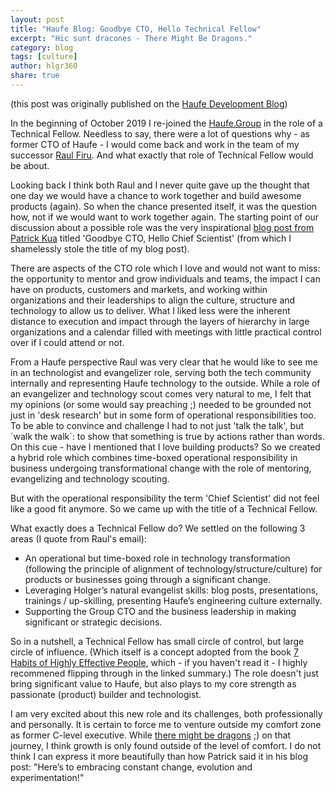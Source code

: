 ```yaml
---
layout: post
title: "Haufe Blog: Goodbye CTO, Hello Technical Fellow"
excerpt: "Hic sunt dracones - There Might Be Dragons."
category: blog
tags: [culture]
author: hlgr360
share: true
---
```


(this post was originally published on the [Haufe Development Blog](http://work.haufegroup.io))

In the beginning of October 2019 I re-joined the [Haufe.Group](https://haufegroup.com) in the role of a Technical Fellow. Needless to say, there were a lot of questions why - as former CTO of Haufe - I would come back and work in the team of my successor [Raul Firu](https://www.linkedin.com/in/raul-firu-3a35121/). And what exactly that role of Technical Fellow would be about.

Looking back I think both Raul and I never quite gave up the thought that one day we would have a chance to work together and build awesome products (again). So when the chance presented itself, it was the question how, not if we would want to work together again. The starting point of our discussion about a possible role was the very inspirational [blog post from Patrick Kua](https://www.thekua.com/atwork/2019/03/goodbye-cto-hello-chief-scientist/) titled 'Goodbye CTO, Hello Chief Scientist' (from which I shamelessly stole the title of my blog post).

There are aspects of the CTO role which I love and would not want to miss: the opportunity to mentor and grow individuals and teams, the impact I can have on products, customers and markets, and working within organizations and their leaderships to align the culture, structure and technology to allow us to deliver. What I liked less were the inherent distance to execution  and impact through the layers of hierarchy in large organizations and a calendar filled with meetings with little practical control over if I could attend or not.   

From a Haufe perspective Raul was very clear that he would like to see me in an technologist and evangelizer role, serving both the tech community internally and representing Haufe technology to the outside.  While a role of an evangelizer and technology scout comes very natural to me, I felt that my opinions (or some would say preaching ;) needed to be grounded not just in 'desk research' but in some form of operational responsibilities too. To be able to convince and challenge I had to not just 'talk the talk', but ´walk the walk´: to show that something is true by actions rather than words. On this cue - have I mentioned that I love building products? So we created a hybrid role which combines time-boxed operational responsibility in business undergoing transformational change with the role of mentoring, evangelizing and technology scouting.

But with the operational responsibility the term 'Chief Scientist' did not feel like a good fit anymore. So we came up with the title of a Technical Fellow. 

What exactly does a Technical Fellow do? We settled on the following 3 areas (I quote from Raul's email):

* An operational but time-boxed role in technology transformation (following the principle of alignment of technology/structure/culture) for products or businesses going through a significant change.
* Leveraging Holger’s natural evangelist skills: blog posts, presentations, trainings / up-skilling, presenting Haufe’s engineering culture externally.
* Supporting the Group CTO and the business leadership in making significant or strategic decisions.

So in a nutshell, a Technical Fellow has small circle of control, but large circle of influence. (Which itself is a concept adopted from the book [7 Habits of Highly Effective People](https://blog.hubspot.com/sales/habits-of-highly-effective-people-summary), which - if you haven't read it - I highly recommened flipping through in the linked summary.) The role doesn't just bring significant value to Haufe, but also plays to my core strength as passionate (product) builder and technologist. 

I am very excited about this new role and its challenges, both professionally and personally. It is certain to force me to venture outside my comfort zone as former C-level executive. While [there might be dragons](https://en.wikipedia.org/wiki/Here_be_dragons) ;) on that journey, I think growth is only found outside of the level of comfort. I do not think I can express it more beautifully than how Patrick said it in his blog post: "Here’s to embracing constant change, evolution and experimentation!"
